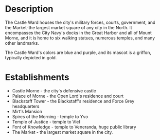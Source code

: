 # Description

The Castle Ward houses the city's military forces, courts, government, and the Market-the largest market square of any city in the North. It encompasses the City Navy's docks in the Great Harbor and all of Mount Morne, and it is home to six walking statues, numerous temples, and many other landmarks.

The Castle Ward's colors are blue and purple, and its mascot is a griffon, typically depicted in gold.


# Establishments

-   Castle Morne - the city's defensive castle
-   Palace of Morne - the Open Lord's residence and court
-   Blackstaff Tower - the Blackstaff's residence and Force Grey headquarters
-   Mirt's Mansion
-   Spires of the Morning - temple to Yvo
-   Temple of Justice - temple to Viel
-   Font of Knowledge - temple to Veneranda, huge public library
-   The Market - the largest market square in the city.